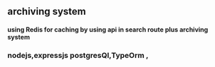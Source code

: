 ## archiving system  
#### using Redis for caching by using api in search route plus archiving system 
### nodejs,expressjs postgresQl,TypeOrm , 
